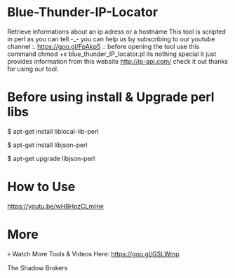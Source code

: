 # Blue-Thunder-IP-Locator
Retrieve informations about an ip adress or a hostname This tool is scripted in perl as you can tell -_- you can help us by subscribing to our youtube channel :. https://goo.gl/FpAkp5 .: before opening the tool use this command chmod +x blue_thunder_IP_locator.pl its nothing special it just provides information from this website http://ip-api.com/ check it out thanks for using our tool.


# Before using install & Upgrade perl libs

$ apt-get install liblocal-lib-perl

$ apt-get install libjson-perl

$ apt-get upgrade libjson-perl

# How to Use
https://youtu.be/wH8HozCLmHw


# More
💀 Watch More Tools & Videos Here: https://goo.gl/GSLWmp


The Shadow Brokers
